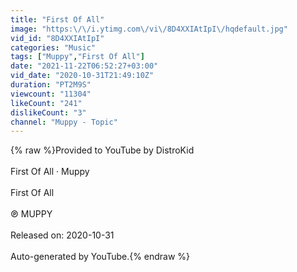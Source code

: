 ```yaml
---
title: "First Of All"
image: "https:\/\/i.ytimg.com\/vi\/8D4XXIAtIpI\/hqdefault.jpg"
vid_id: "8D4XXIAtIpI"
categories: "Music"
tags: ["Muppy","First Of All"]
date: "2021-11-22T06:52:27+03:00"
vid_date: "2020-10-31T21:49:10Z"
duration: "PT2M9S"
viewcount: "11304"
likeCount: "241"
dislikeCount: "3"
channel: "Muppy - Topic"
---
```

{% raw %}Provided to YouTube by DistroKid<br /><br />First Of All · Muppy<br /><br />First Of All<br /><br />℗ MUPPY<br /><br />Released on: 2020-10-31<br /><br />Auto-generated by YouTube.{% endraw %}
